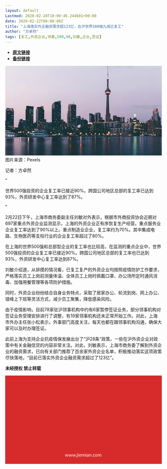 ```yaml
---
layout: default
Lastmod: 2020-02-28T10:09:46.244601+00:00
date: 2020-02-22T00:00:00Z
title: "上海落实外企融资需求超123亿，在沪世界500强九成已复工"
author: "方卓然"
tags: [复工,外资企业,领事,500,90,刘敏,企业,签证]
---
```


* [**原文链接**](http://mp.weixin.qq.com/s?__biz=MjM5NTE0ODc2Nw==&amp;mid=2650464031&amp;idx=4&amp;sn=0a0fcf7871933532d95a5a95c9b2fb95&amp;chksm=bef299af898510b97a9c12540616f060d3b83490323b0215ffe234a071162893dbbd471bad0f#rd)
* [**备份链接**](http://archive.today/SRSS9)


![](/images/post/e171a64614f17eb1a264ce395713e2b5.jpg)图片来源：Pexels

记者：方卓然  

“

  

世界500强投资的企业复工率已接近90%。跨国公司地区总部的复工率已达到93%，外资研发中心复工率达到了87%。

  

”

2月22日下午，上海市商务委副主任刘敏对外表示，根据市外商投资协会近期对697家重点外资企业监测显示，上海的外资企业正有序恢复生产经营。重点服务业企业复工率达到了90%以上。重点制造业企业，复工率约为70%。其中集成电路、生物医药等支柱行业的企业复工率超过了80%。

在上海的世界500强和总部型企业的复工率也比较高，在监测的重点企业中，世界500强投资的企业复工率已接近90%。跨国公司地区总部的复工率也已达到93%，外资研发中心复工率达到87%。

刘敏介绍道，从排摸的情况看，已复工复产的外资企业均按照疫情防护工作要求，严格落实员工上岗前测量体温、全体员工上岗时佩戴口罩、办公场所定时通风消毒、加强用餐管理等各项防护措施。

同时，外资企业纷纷结合自身业务特点，采取了居家办公、轮流到岗、网上办公、错峰上下班等灵活方式，减少员工聚集，降低感染风险。

由于疫情影响，目前78家驻沪领事机构中约有6家暂停签证业务，部分领事机构对签证业务受理安排进行了调整，有19家领事机构还未正常开始工作。对此，上海市外办主任张小松表示，外事部门高度关注，每天也都在跟领事机构沟通，确保大家可以及时办理签证。

此前上海为支持企业抗疫情保发展出台了“沪28条”政策，一些在沪外资企业对政策中有关金融信贷的内容非常关注。对此，刘敏表示，上海市商务委了解到外资企业的融资需求，已向有关部门推荐了百余家外资企业名单，积极推动落实这项政策尽快落地，“目前已落实外资企业融资需求超过了123亿”。

  

**未经授权 禁止转载**

  

  

![](/images/post/3ef9527fd7edfb43b0c70486c7a956af.jpg)

